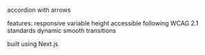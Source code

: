 accordion with arrows

features:
responsive
variable height
accessible following WCAG 2.1 standards
dynamic
smooth transitions

built using Next.js

